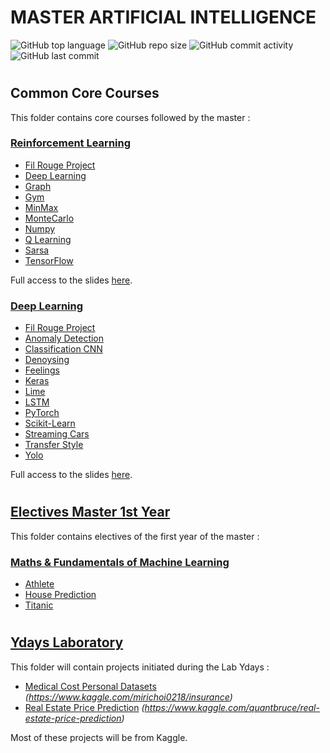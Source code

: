 # **MASTER ARTIFICIAL INTELLIGENCE**

![GitHub top language](https://img.shields.io/github/languages/top/vivimouret29/mast1_ai)
![GitHub repo size](https://img.shields.io/github/repo-size/vivimouret29/mast1_ai)
![GitHub commit activity](https://img.shields.io/github/commit-activity/w/vivimouret29/mast1_ai)
![GitHub last commit](https://img.shields.io/github/last-commit/vivimouret29/mast1_ai)

#
## Common Core Courses

This folder contains core courses followed by the master :

### **[Reinforcement Learning](./reinforcement_learning)**

  - [Fil Rouge Project](./reinforcement_learning/fil-rouge)
  - [Deep Learning](./reinforcement_learning/tp_deeplearning)
  - [Graph](./reinforcement_learning/tp_graph)
  - [Gym](./reinforcement_learning/tp_gym)
  - [MinMax](./reinforcement_learning/tp_minmax)
  - [MonteCarlo](./reinforcement_learning/tp_montecarlo)
  - [Numpy](./reinforcement_learning/tp_numpy)
  - [Q Learning](./reinforcement_learning/tp_qlearning)
  - [Sarsa](./reinforcement_learning/tp_sarsa)
  - [TensorFlow](./reinforcement_learning/tp_tensorflow)

Full access to the slides [here](./reinforcement_learning/slides).

### **[Deep Learning](./deep_learning)**

  - [Fil Rouge Project](./deep_learning/fil-rouge)
  - [Anomaly Detection](./deep_learning/anomaly_detection)
  - [Classification CNN](./deep_learning/cnn_classification)
  - [Denoysing](./deep_learning/denoysing)
  - [Feelings](./deep_learning/feelings)
  - [Keras](./deep_learning/keras)
  - [Lime](./deep_learning/lime)
  - [LSTM](./deep_learning/lstm)
  - [PyTorch](./deep_learning/pytorch)
  - [Scikit-Learn](./deep_learning/scikit-learn-mlp)
  - [Streaming Cars](./deep_learning/streaming_cars)
  - [Transfer Style](./deep_learning/transfer_style)
  - [Yolo](./deep_learning/yolo)

Full access to the slides [here](./deep_learning/slides).

#
## [Electives Master 1st Year](./electives_fy)

This folder contains electives of the first year of the master :

### [Maths &amp; Fundamentals of Machine Learning](./electives_fy/maths_f)

  - [Athlete](./electives_fy/maths_f/athlete)
  - [House Prediction](./electives_fy/maths_f/house_predict)
  - [Titanic](./electives_fy/maths_f/titanic)

#
## [Ydays Laboratory](./ydays)

This folder will contain projects initiated during the Lab Ydays :

- [Medical Cost Personal Datasets](./ydays/medical_cost_personal)  *(https://www.kaggle.com/mirichoi0218/insurance)*
- [Real Estate Price Prediction](./ydays/real_estate)  *(https://www.kaggle.com/quantbruce/real-estate-price-prediction)*

Most of these projects will be from Kaggle.
  